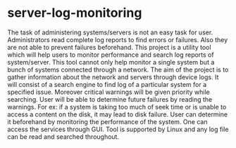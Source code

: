 # server-log-monitoring
The task of administering systems/servers is not an easy task for user. Administrators read complete log reports to find errors or failures. Also they are not able to prevent failures beforehand. This project is a utility tool which will help users to monitor performance and search log reports of system/server. This tool cannot only help monitor a single system but a bunch of systems connected through a network. The aim of the project is to gather information about the network and servers through device logs. It will consist of a search engine to find log of a particular system for a specified issue. Moreover critical warnings will be given priority while searching. User will be able to determine future failures by reading the warnings. For ex: if a system is taking too much of seek time or is unable to access a content on the disk, it may lead to disk failure. User can determine it beforehand by monitoring the performance of the system. One can access the services through GUI. Tool is supported by Linux and any log file can be read and searched throughout. 
